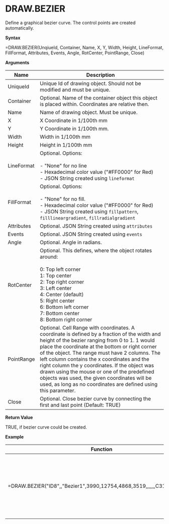 # DRAW.BEZIER

Define a graphical bezier curve. The control points are created
automatically.

**Syntax**

=DRAW.BEZIER(UnqiueId, Container, Name, X, Y, Width, Height, LineFormat,
FillFormat, Attributes, Events, Angle, RotCenter, PointRange, Close)

**Arguments**

<table>
<colgroup>
<col style="width: 20%" />
<col style="width: 80%" />
</colgroup>
<thead>
<tr class="header">
<th>Name</th>
<th>Description</th>
</tr>
</thead>
<tbody>
<tr class="odd">
<td>UniqueId</td>
<td>Unique Id of drawing object. Should not be modified and must be unique.</td>
</tr>
<tr class="even">
<td>Container</td>
<td>Optional. Name of the container object this object is placed within. Coordinates are relative then.</td>
</tr>
<tr class="odd">
<td>Name</td>
<td>Name of drawing object. Must be unique.</td>
</tr>
<tr class="even">
<td>X</td>
<td>X Coordinate in 1/100th mm</td>
</tr>
<tr class="odd">
<td>Y</td>
<td>Y Coordinate in 1/100th mm.</td>
</tr>
<tr class="even">
<td>Width</td>
<td>Width in 1/100th mm</td>
</tr>
<tr class="odd">
<td>Height</td>
<td>Height in 1/100th mm</td>
</tr>
<tr class="even">
<td>LineFormat</td>
<td><div class="line-block">Optional. Options:<br />
<br />
- "None" for no line<br />
- Hexadecimal color value ("#FF0000" for Red)<br />
- JSON String created using <code class="interpreted-text" role="ref">lineformat</code></div></td>
</tr>
<tr class="odd">
<td>FillFormat</td>
<td><div class="line-block">Optional. Options:<br />
<br />
- "None" for no fill.<br />
- Hexadecimal color value ("#FF0000" for Red)<br />
- JSON String created using <code class="interpreted-text" role="ref">fillpattern</code>, <code class="interpreted-text" role="ref">filllineargradient</code>, <code class="interpreted-text" role="ref">fillradialgradient</code></div></td>
</tr>
<tr class="even">
<td>Attributes</td>
<td>Optional. JSON String created using <code class="interpreted-text" role="ref">attributes</code></td>
</tr>
<tr class="odd">
<td>Events</td>
<td>Optional. JSON String created using <code class="interpreted-text" role="ref">events</code></td>
</tr>
<tr class="even">
<td>Angle</td>
<td>Optional. Angle in radians.</td>
</tr>
<tr class="odd">
<td>RotCenter</td>
<td><div class="line-block">Optional. This defines, where the object rotates around:<br />
<br />
0: Top left corner<br />
1: Top center<br />
2: Top right corner<br />
3: Left center<br />
4: Center (default)<br />
5: Right center<br />
6: Bottom left corner<br />
7: Bottom center<br />
8: Bottom right corner</div></td>
</tr>
<tr class="even">
<td>PointRange</td>
<td>Optional. Cell Range with coordinates. A coordinate is defined by a fraction of the width and height of the bezier ranging from 0 to 1. 1 would place the coordinate at the bottom or right corner of the object. The range must have 2 columns. The left column contains the x coordinates and the right column the y coordinates. If the object was drawn using the mouse or one of the predefined objects was used, the given coordinates will be used, as long as no coordinates are defined using this parameter.</td>
</tr>
<tr class="odd">
<td>Close</td>
<td>Optional. Close bezier curve by connecting the first and last point (Default: TRUE)</td>
</tr>
</tbody>
</table>

**Return Value**

TRUE, if bezier curve could be created.

**Example**

| Function                                                                | Result | Comment                                                                                     |
|-------------------------------------------------------------------------|--------|---------------------------------------------------------------------------------------------|
| =DRAW.BEZIER("ID8",,"Bezier1",3990,12754,4868,3519,,,,,,,C31:D33,FALSE) | TRUE   | Draw a bezier using the given coordinates. The coordinates must be given as fractions of 1. |
